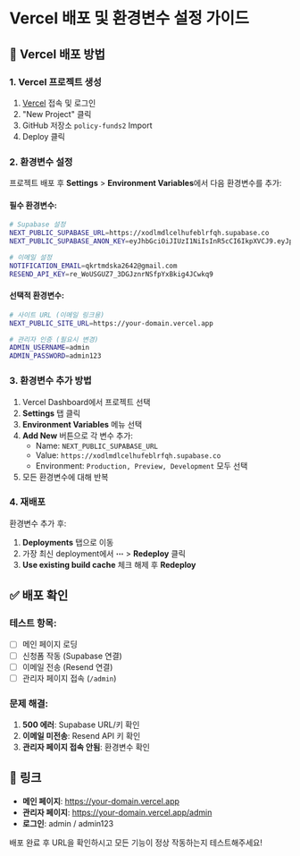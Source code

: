 # Vercel 배포 및 환경변수 설정 가이드

## 🚀 Vercel 배포 방법

### 1. Vercel 프로젝트 생성
1. [Vercel](https://vercel.com) 접속 및 로그인
2. "New Project" 클릭
3. GitHub 저장소 `policy-funds2` Import
4. Deploy 클릭

### 2. 환경변수 설정
프로젝트 배포 후 **Settings** > **Environment Variables**에서 다음 환경변수를 추가:

#### 필수 환경변수:
```bash
# Supabase 설정
NEXT_PUBLIC_SUPABASE_URL=https://xodlmdlcelhufeblrfqh.supabase.co
NEXT_PUBLIC_SUPABASE_ANON_KEY=eyJhbGciOiJIUzI1NiIsInR5cCI6IkpXVCJ9.eyJpc3MiOiJzdXBhYmFzZSIsInJlZiI6InhvZGxtZGxjZWxodWZlYmxyZnFoIiwicm9sZSI6ImFub24iLCJpYXQiOjE3NTQyODM0MDgsImV4cCI6MjA2OTg1OTQwOH0.sLEG4gTfLo_2D81slb4uFvKWaSvpZixBZJd87gvhBaE

# 이메일 설정
NOTIFICATION_EMAIL=qkrtmdska2642@gmail.com
RESEND_API_KEY=re_WoUSGUZ7_3DGJznrNSfpYxBkig4JCwkq9
```

#### 선택적 환경변수:
```bash
# 사이트 URL (이메일 링크용)
NEXT_PUBLIC_SITE_URL=https://your-domain.vercel.app

# 관리자 인증 (필요시 변경)
ADMIN_USERNAME=admin
ADMIN_PASSWORD=admin123
```

### 3. 환경변수 추가 방법
1. Vercel Dashboard에서 프로젝트 선택
2. **Settings** 탭 클릭
3. **Environment Variables** 메뉴 선택
4. **Add New** 버튼으로 각 변수 추가:
   - Name: `NEXT_PUBLIC_SUPABASE_URL`
   - Value: `https://xodlmdlcelhufeblrfqh.supabase.co`
   - Environment: `Production, Preview, Development` 모두 선택
5. 모든 환경변수에 대해 반복

### 4. 재배포
환경변수 추가 후:
1. **Deployments** 탭으로 이동
2. 가장 최신 deployment에서 **⋯** > **Redeploy** 클릭
3. **Use existing build cache** 체크 해제 후 **Redeploy**

## ✅ 배포 확인

### 테스트 항목:
- [ ] 메인 페이지 로딩
- [ ] 신청폼 작동 (Supabase 연결)
- [ ] 이메일 전송 (Resend 연결)
- [ ] 관리자 페이지 접속 (`/admin`)

### 문제 해결:
1. **500 에러**: Supabase URL/키 확인
2. **이메일 미전송**: Resend API 키 확인  
3. **관리자 페이지 접속 안됨**: 환경변수 확인

## 🔗 링크
- **메인 페이지**: https://your-domain.vercel.app
- **관리자 페이지**: https://your-domain.vercel.app/admin
- **로그인**: admin / admin123

배포 완료 후 URL을 확인하시고 모든 기능이 정상 작동하는지 테스트해주세요!
